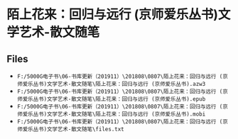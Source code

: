 # 陌上花来：回归与远行 (京师爱乐丛书)文学艺术-散文随笔

## Files

- `F:/5000G电子书\06-书库更新（201911）\201808\0807\陌上花来：回归与远行 (京师爱乐丛书)文学艺术-散文随笔\陌上花来：回归与远行 (京师爱乐丛书).azw3`
- `F:/5000G电子书\06-书库更新（201911）\201808\0807\陌上花来：回归与远行 (京师爱乐丛书)文学艺术-散文随笔\陌上花来：回归与远行 (京师爱乐丛书).epub`
- `F:/5000G电子书\06-书库更新（201911）\201808\0807\陌上花来：回归与远行 (京师爱乐丛书)文学艺术-散文随笔\陌上花来：回归与远行 (京师爱乐丛书).mobi`
- `F:/5000G电子书\06-书库更新（201911）\201808\0807\陌上花来：回归与远行 (京师爱乐丛书)文学艺术-散文随笔\files.txt`
